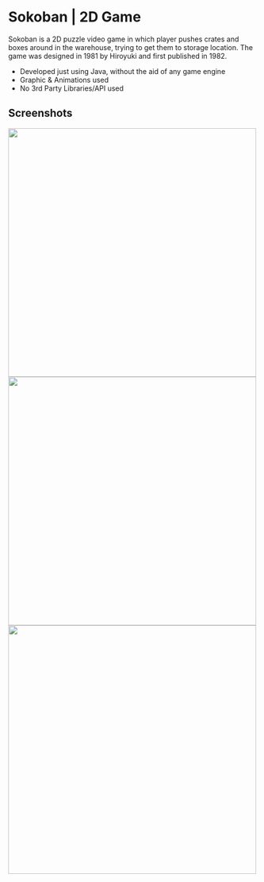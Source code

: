 # Sokoban | 2D Game
Sokoban is a 2D puzzle video game in which player pushes crates and boxes around in the warehouse, trying to get them to storage location. The game was designed in 1981 by Hiroyuki and first published in 1982.
  - Developed just using Java, without the aid of any game engine
  - Graphic & Animations used 
  - No 3rd Party Libraries/API used

## Screenshots
<img src="https://user-images.githubusercontent.com/79134401/208426002-e1365fe5-2c3f-499f-b7fd-1781d7bfe68d.png" width=500>

<img src="https://user-images.githubusercontent.com/79134401/208426176-941a8ef2-8e32-4624-b698-54c83ddc50f9.png" width=500>

<img src="https://user-images.githubusercontent.com/79134401/208426239-1696eb9b-1209-44b1-b848-a7e7c42a5226.png" width=500>
